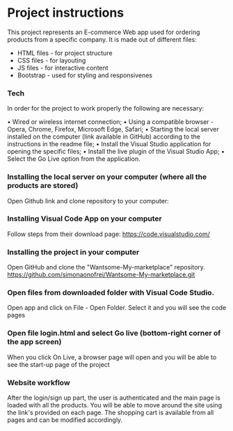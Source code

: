 # Project instructions

This project represents an E-commerce Web app used for ordering products from a specific company. It is made out of different files:

  - HTML files - for project structure
  - CSS files - for layouting
  - JS files - for interactive content
  - Bootstrap - used for styling and responsivenes

### Tech

In order for the project to work properly the following are necessary:

• Wired or wireless internet connection;
• Using a compatible browser - Opera, Chrome, Firefox, Microsoft Edge, Safari;
• Starting the local server installed on the computer (link available in GitHub) according to the instructions in the readme file;
• Install the Visual Studio application for opening the specific files;
• Install the live plugin of the Visual Studio App;
• Select the Go Live option from the application.

### Installing the local server on your computer (where all the products are stored)

Open Github link and clone repository to your computer:

### Installing Visual Code App on your computer

Follow steps from their download page:
https://code.visualstudio.com/

### Installing the project in your computer

Open GitHub and clone the "Wantsome-My-marketplace" repository.
https://github.com/simonaonofrei/Wantsome-My-marketplace.git

### Open files from downloaded folder with Visual Code Studio.
Open app and click on File - Open Folder. Select it and you will see the code pages

### Open file login.html and select Go live (bottom-right corner of the app screen)

 When you click On Live, a browser page will open and you will be able to see the start-up page of the project

### Website workflow

After the login/sign up part, the user is authenticated and the main page is loaded with all the products.
You will be able to move around the site using the link's provided on each page.
The shopping cart is available from all pages and can be modified accordingly.

